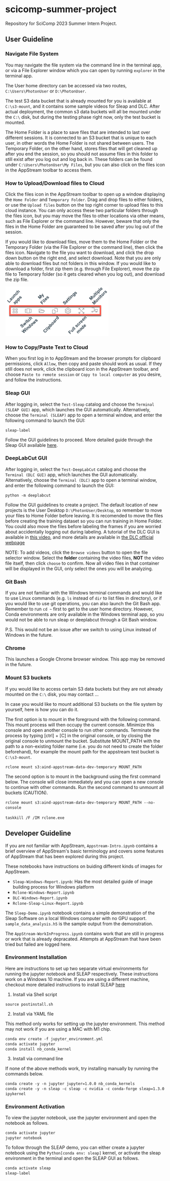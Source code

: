 # scicomp-summer-project

Repository for SciComp 2023 Summer Intern Project.

## User Guideline

### Navigate File System

You may navigate the file system via the command line in the terminal app, or via a File Explorer window which you can open by running `explorer` in the terminal app.

The User home directory can be accessed via two routes, `C:\Users\PhotonUser` or `D:\PhotonUser`. 

The test S3 data bucket that is already mounted for you is available at `C:\s3-mount`, and it contains some sample videos for Sleap and DLC. After actual deployment, the common s3 data buckets will all be mounted under the `C:\` disk, but during the testing phase right now, only the test bucket is mounted. 

The Home Folder is a place to save files that are intended to last over different sessions. It is connected to an S3 bucket that is unique to each user, in other words the Home Folder is not shared between users. The Temporary Folder, on the other hand, stores files that will get cleaned up after you end the session, so you should not assume files in this folder to still exist after you log out and log back in. These folders can be found under `C:\Users\PhotonUser\My Files`, but you can also click on the files icon in the AppStream toolbar to access them. 

### How to Upload/Download files to Cloud

Click the files icon in the AppStream toolbar to open up a window displaying the `Home Folder` and `Temporary Folder`. Drag and drop files to either folders, or use the `Upload files` button on the top right corner to upload files to this cloud instance. You can only access these two particular folders through the files icon, but you may move the files to other locations via other means, such as File Explorer or the command line. However, beware that only the files in the Home Folder are guaranteed to be saved after you log out of the session. 

If you would like to download files, move them to the Home Folder or the Temporary Folder (via the File Explorer or the command line), then click the files icon. Navigate to the file you want to download, and click the drop down button on the right end, and select download. Note that you are only able to download files but not folders in this window. If you would like to download a folder, first zip them (e.g. through File Explorer), move the zip file to Temporary folder (so it gets cleared when you log out), and download the zip file. 

![AppStream Toolbar at Upper Left Corner](appstream-icons.png)

### How to Copy/Paste Text to Cloud

When you first log in to AppStream and the browser prompts for clipboard permissions, click `Allow`, then copy and paste should work as usual. If they still does not work, click the clipboard icon in the AppStream toolbar, and choose `Paste to remote session` or `Copy to local computer` as you desire, and follow the instructions. 


### Sleap GUI

After logging in, select the `Test-Sleap` catalog and choose the `Terminal (SLEAP GUI)` app, which launches the GUI automatically. Alternatively, choose the `Terminal (SLEAP)` app to open a terminal window, and enter the following command to launch the GUI:

```commandline
sleap-label
```

Follow the GUI guidelines to proceed. More detailed guide through the Sleap GUI available [here](https://sleap.ai/tutorials/tutorial.html). 

### DeepLabCut GUI

After logging in, select the `Test-DeepLabCut` catalog and choose the `Terminal (DLC GUI)` app, which launches the GUI automatically. Alternatively, choose the `Terminal (DLC)` app to open a terminal window, and enter the following command to launch the GUI:

```commandline
python -m deeplabcut
```

Follow the GUI guidelines to create a project. The default location of new projects is the User Desktop `D:\PhotonUser/Desktop`, so remember to move your files to Home Folder before leaving. It is recomended to move the files before creating the training dataset so you can run training in Home Folder. You could also move the files before labeling the frames if you are worried about accidentally logging out during labeling. A tutorial of the DLC GUI is available in [this video](https://www.youtube.com/watch?v=KcXogR-p5Ak), and more details are available in [the DLC official webpage](https://deeplabcut.github.io/DeepLabCut/README.html)

NOTE: To add videos, click the `Browse videos` button to open the file selector window. Select the **folder** containing the video files, **NOT** the video file itself, then click `choose` to confirm. Now all video files in that container will be displayed in the GUI, only select the ones you will be analyzing. 

### Git Bash

If you are not familiar with the Windows terminal commands and would like to use Linux commands (e.g. `ls` instead of `dir` to list files in directory), or if you would like to use git operations, you can also launch the Git Bash app. Remember to run `cd ~` first to get to the user home directory. However, Conda environments are only available in the Windows terminal app, so you would not be able to run sleap or deeplabcut through a Git Bash window. 

P.S. This would not be an issue after we switch to using Linux instead of Windows in the future. 

### Chrome

This launches a Google Chrome browser window. This app may be removed in the future. 

### Mount S3 buckets

If you would like to access certain S3 data buckets but they are not already mounted on the `C:\` disk, you may contact ...

In case you would like to  mount additional S3 buckets on the file system by yourself, here is how you can do it.

The first option is to mount in the foreground with the following command. This mount process will then occupy the current console. Minimize this console and open another console to run other commands. Terminate the process by typing [ctrl] + [C] in the original console, or by closing the original console to unmount the bucket. Substitute MOUNT_PATH with the path to a non-existing folder name (i.e. you do not need to create the folder beforehand), for example the mount path for the appstream test bucket is `C:\s3-mount`.

```commandline
rclone mount s3:aind-appstream-data-dev-temporary MOUNT_PATH
```

The second option is to mount in the background using the first command below. The console will close immediately and you can open a new console to continue with other commands. Run the second command to unmount all buckets (CAUTION).

```commandline
rclone mount s3:aind-appstream-data-dev-temporary MOUNT_PATH --no-console

taskkill /F /IM rclone.exe
```

## Developer Guideline

If you are not familiar with AppStream, `Appstream-Intro.ipynb` contains a brief overview of AppStream's basic terminology and covers some features of AppStream that has been explored during this project. 

These notebooks have instructions on buiding different kinds of images for AppStream. 

- `Sleap-Windows-Report.ipynb`: Has the most detailed guide of image building process for Windows platform
- `Rclone-Windows-Report.ipynb`
- `DLC-Windows-Report.ipynb`
- `Rclone-Sleap-Linux-Report.ipynb`

The `Sleep-Demo.ipynb` notebook contains a simple demonstration of the Sleap Software on a local Windows computer with no GPU support. `sample_data_analysis.h5` is the sample output from the demonstration. 

The `AppStream-WorkInProgress.ipynb` contains work that are still in progress or work that is already depracated. Attempts at AppStream that have been tried but failed are logged here. 


### Environment Installation

Here are instructions to set up two separate virtual environments for running the jupyter notebook and SLEAP respectively. These instructions work on a Windows 10 machine. 
If you are using a different machine, checkout more detailed instructions to install SLEAP [here](https://sleap.ai/develop/installation.html)

1. Install via Shell script

```commandline
source postinstall.sh
```

2. Install via YAML file

This method only works for setting up the jupyter environment. This method may not work if you are using a MAC with M1 chip. 

```commandline
conda env create -f jupyter_environment.yml
conda activate jupyter
conda install nb_conda_kernel
```

3. Install via command line

If none of the above methods work, try installing manually by running the commands below.

```commandline
conda create -y -n jupyter jupyter=1.0.0 nb_conda_kernels
conda create -y -n sleap -c sleap -c nvidia -c conda-forge sleap=1.3.0 ipykernel
```

### Environment Activation

To view the jupyter notebook, use the jupyter environment and open the notebook as follows.

```commandline
conda activate jupyter
jupyter notebook
```

To follow through the SLEAP demo, you can either create a jupyter notebook using the `Python[conda env: sleap]` kernel, or activate the sleap environment in the terminal and open the SLEAP GUI as follows.

```commandline
conda activate sleap
sleap-label
```
